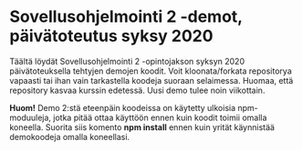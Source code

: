 # Sovellusohjelmointi 2 -demot, päivätoteutus syksy 2020

Täältä löydät Sovellusohjelmointi 2 -opintojakson syksyn 2020 päivätoteuksella tehtyjen demojen koodit. Voit kloonata/forkata repositorya vapaasti tai ihan vain tarkastella koodeja suoraan selaimessa. Huomaa, että repository kasvaa kurssin edetessä. Uusi demo tulee noin viikottain.

__Huom!__ Demo 2:stä eteenpäin koodeissa on käytetty ulkoisia npm-moduuleja, jotka pitää ottaa käyttöön ennen kuin koodit toimii omalla koneella. Suorita siis komento __npm install__ ennen kuin yrität käynnistää demokoodeja omalla koneellasi.

